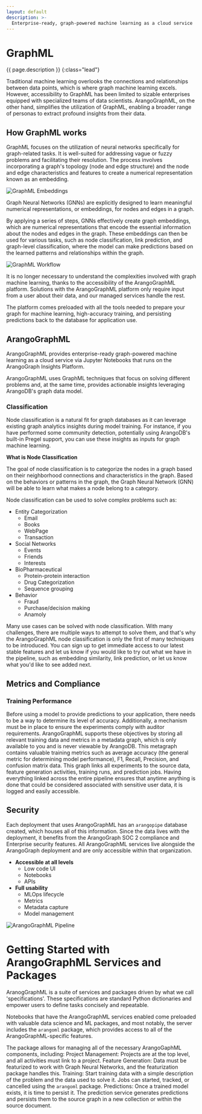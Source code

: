 ```yaml
---
layout: default
description: >- 
  Enterprise-ready, graph-powered machine learning as a cloud service
---
```

# GraphML

{{ page.description }}
{:class="lead"}

Traditional machine learning overlooks the connections and relationships
between data points, which is where graph machine learning excels. However, accessibility to GraphML has been limited to sizable enterprises equipped with specialized teams of data scientists. ArangoGraphML, on the other hand, simplifies the utilization of GraphML, enabling a broader range of personas to extract profound insights from their data.

## How GraphML works

GraphML focuses on the utilization of neural networks specifically for
graph-related tasks. It is well-suited for addressing vague or fuzzy problems and facilitating their resolution. The process involves incorporating a graph's topology (node and edge structure) and the node and edge characteristics and features to create a numerical representation known as an embedding.

![GraphML Embeddings](images/GraphML-Embeddings.webp)

Graph Neural Networks (GNNs) are explicitly designed to learn meaningful numerical representations, or embeddings, for nodes and edges in a graph.

By applying a series of steps, GNNs effectively create graph embeddings,
which are numerical representations that encode the essential information
about the nodes and edges in the graph. These embeddings can then be used for various tasks, such as node classification, link prediction, and graph-level classification, where the model can make predictions based on the learned patterns and relationships within the graph.

![GraphML Workflow](images/GraphML-How-it-works.webp)

It is no longer necessary to understand the complexities involved with graph machine learning, thanks to the accessibility of the ArangoGraphML platform. Solutions with the ArangoGraphML platform only require input from a user about their data, and our managed services handle the rest.

The platform comes preloaded with all the tools needed to prepare your graph for machine learning, high-accuracy training, and persisting predictions back to the database for application use. 

## ArangoGraphML

ArangoGraphML provides enterprise-ready graph-powered machine learning as a cloud service via Jupyter Notebooks that runs on the ArangoGraph Insights Platform.

ArangoGraphML uses GraphML techniques that focus on solving different problems and, at the same time, provides actionable insights leveraging ArangoDB's graph data model.

### Classification
Node classification is a natural fit for graph databases as it can leverage existing graph analytics insights during model training. For instance, if you have performed some community detection, potentially using ArangoDB's built-in Pregel support, you can use these insights as inputs for graph machine learning. 

**What is Node Classification**

The goal of node classification is to categorize the nodes in a graph based on their neighborhood connections and characteristics in the graph. Based on the behaviors or patterns in the graph, the Graph Neural Network (GNN) will be able to learn what makes a node belong to a category. 

Node classification can be used to solve complex problems such as:
- Entity Categorization 
  - Email
  - Books
  - WebPage
  - Transaction
- Social Networks
  - Events
  - Friends
  - Interests
- BioPharmaceutical
  - Protein-protein interaction
  - Drug Categorization
  - Sequence grouping
- Behavior
  - Fraud 
  - Purchase/decision making
  - Anamoly 

Many use cases can be solved with node classification. With many challenges, there are multiple ways to attempt to solve them, and that's why the ArangoGraphML node classification is only the first of many techniques to be introduced. You can sign up to get immediate access to our latest stable features and let us know if you would like to try out what we have in the pipeline, such as embedding similarity, link prediction, or let us know what you'd like to see added next. 

## Metrics and Compliance

### Training Performance

Before using a model to provide predictions to your application, there needs to be a way to determine its level of accuracy. Additionally, a mechanism must be in place to ensure the experiments comply with auditor requirements. ArangoGraphML supports these objectives by storing all relevant training data and metrics in a metadata graph, which is only available to you and is never viewable by ArangoDB. This metagraph contains valuable training metrics such as average accuracy (the general metric for determining model performance), F1, Recall, Precision, and confusion matrix data. This graph links all experiments to the source data, feature generation activities, training runs, and prediction jobs. Having everything linked across the entire pipeline ensures that anytime anything is done that could be considered associated with sensitive user data, it is logged and easily accessible.

## Security

Each deployment that uses ArangoGraphML has an `arangopipe` database created, which houses all of this information. Since the data lives with the deployment, it benefits from the ArangoGraph SOC 2 compliance and Enterprise security features. All ArangoGraphML services live alongside the ArangoGraph deployment and are only accessible within that organization.

- **Accessible at all levels**
  - Low code UI
  - Notebooks
  - APIs
- **Full usability**
  - MLOps lifecycle
  - Metrics
  - Metadata capture
  - Model management

![ArangoGraphML Pipeline](images/ArangoGraphML_Pipeline.png)


# Getting Started with ArangoGraphML Services and Packages
AranogGraphML is a suite of services and packages driven by what we call 'specifications'. These specifications are standard Python dictionaries and empower users to define tasks concisely and repeatable. 

Notebooks that have the ArangoGraphML services enabled come preloaded with valuable data science and ML packages, and most notably, the server includes the `arangoml` package, which provides access to all of the ArangoGraphML-specific features.

The package allows for managing all of the necessary ArangoGaphML components, including:
Project Management: Projects are at the top level, and all activities must link to a project.
Feature Generation: Data must be featurized to work with Graph Neural Networks, and the featurization package handles this.
Training: Start training data with a simple description of the problem and the data used to solve it. Jobs can started, tracked, or cancelled using the `arangoml` package.
Predictions: Once a trained model exists, it is time to persist it. The prediction service generates predictions and persists them to the source graph in a new collection or within the source document.


